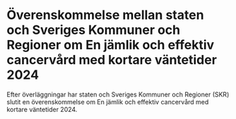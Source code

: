 # Överenskommelse mellan staten och Sveriges Kommuner och Regioner om En jämlik och effektiv cancervård med kortare väntetider 2024

Efter överläggningar har staten och Sveriges Kommuner och Regioner (SKR) slutit en överenskommelse om En jämlik och effektiv cancervård med kortare väntetider 2024\.
